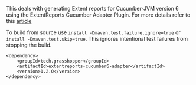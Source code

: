 This deals with generating Extent reports for Cucumber-JVM version 6 using the ExtentReports Cucumber Adapter Plugin. For more details refer to this [article](https://grasshopper.tech/2098/)

To build from source use ```install -Dmaven.test.failure.ignore=true``` or ```install -Dmaven.test.skip=true```. This ignores intentional test failures from stopping the build.

```
<dependency>
    <groupId>tech.grasshopper</groupId>
    <artifactId>extentreports-cucumber6-adapter</artifactId>
    <version>1.2.0</version>
</dependency>
```
